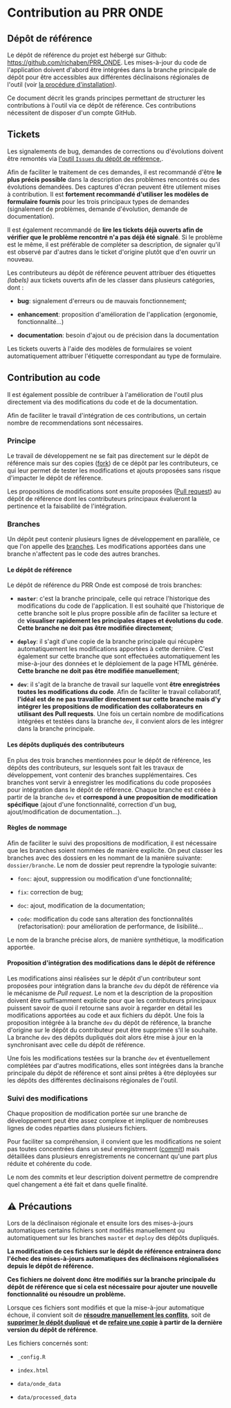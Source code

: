 # Contribution au PRR ONDE

## Dépôt de référence

Le dépôt de référence du projet est hébergé sur Github: <https://github.com/richaben/PRR_ONDE>. Les mises-à-jour du code de l'application doivent d'abord être intégrées dans la branche principale de dépôt pour être accessibles aux différentes déclinaisons régionales de l'outil (voir [la procédure d'installation](https://github.com/richaben/PRR_ONDE/blob/master/Install.md#installation-de-loutil)).

Ce document décrit les grands principes permettant de structurer les contributions à l'outil via ce dépôt de référence. Ces contributions nécessitent de disposer d'un compte GitHub.

## Tickets

Les signalements de bug, demandes de corrections ou d'évolutions doivent être remontés via [l'outil `Issues` du dépôt de référence](https://github.com/richaben/PRR_ONDE/issues),.

Afin de faciliter le traitement de ces demandes, il est recommandé d'être **le plus précis possible** dans la description des problèmes rencontrés ou des évolutions demandées. Des captures d'écran peuvent être utilement mises à contribution. Il est **fortement recommandé d'utiliser les modèles de formulaire fournis** pour les trois principaux types de demandes (signalement de problèmes, demande d'évolution, demande de documentation).

Il est également recommandé de **lire les tickets déjà ouverts afin de vérifier que le problème rencontré n'a pas déjà été signalé**. Si le problème est le même, il est préférable de compléter sa description, de signaler qu'il est observé par d'autres dans le ticket d'origine plutôt que d'en ouvrir un nouveau.

Les contributeurs au dépôt de référence peuvent attribuer des étiquettes *(labels)* aux tickets ouverts afin de les classer dans plusieurs catégories, dont :

-   **bug**: signalement d'erreurs ou de mauvais fonctionnement;

-   **enhancement**: proposition d'amélioration de l'application (ergonomie, fonctionnalité...)

-   **documentation**: besoin d'ajout ou de précision dans la documentation

Les tickets ouverts à l'aide des modèles de formulaires se voient automatiquement attribuer l'étiquette correspondant au type de formulaire.

## Contribution au code

Il est également possible de contribuer à l'amélioration de l'outil plus directement via des modifications du code et de la documentation.

Afin de faciliter le travail d'intégration de ces contributions, un certain nombre de recommendations sont nécessaires.

### Principe

Le travail de développement ne se fait pas directement sur le dépôt de référence mais sur des copies ([fork](https://docs.github.com/fr/pull-requests/collaborating-with-pull-requests/working-with-forks/about-forks)) de ce dépôt par les contributeurs, ce qui leur permet de tester les modifications et ajouts proposées sans risque d'impacter le dépôt de référence.

Les propositions de modifications sont ensuite proposées ([Pull request](https://docs.github.com/fr/pull-requests/collaborating-with-pull-requests/proposing-changes-to-your-work-with-pull-requests/about-pull-requests)) au dépôt de référence dont les contributeurs principaux évalueront la pertinence et la faisabilité de l'intégration.

### Branches

Un dépôt peut contenir plusieurs lignes de développement en parallèle, ce que l'on appelle des [branches](https://docs.github.com/fr/pull-requests/collaborating-with-pull-requests/proposing-changes-to-your-work-with-pull-requests/about-branches). Les modifications apportées dans une branche n'affectent pas le code des autres branches.

#### Le dépôt de référence

Le dépôt de référence du PRR Onde est composé de trois branches:

-   **`master`**: c'est la branche principale, celle qui retrace l'historique des modifications du code de l'application. Il est souhaité que l'historique de cette branche soit le plus propre possible afin de faciliter sa lecture et de **visualiser rapidement les principales étapes et évolutions du code**. **Cette branche ne doit pas être modifiée directement**;

-   **`deploy`**: il s'agit d'une copie de la branche principale qui récupère automatiquement les modifications apportées à cette dernière. C'est également sur cette branche que sont effectuées automatiquement les mise-à-jour des données et le déploiement de la page HTML générée. **Cette branche ne doit pas être modifiée manuellement**;

-   **`dev`**: il s'agit de la branche de travail sur laquelle vont **être enregistrées toutes les modifications du code**. Afin de faciliter le travail collaboratif, **l'idéal est de ne pas travailler directement sur cette branche mais d'y intégrer les propositions de modification des collaborateurs en utilisant des Pull requests**. Une fois un certain nombre de modifications intégrées et testées dans la branche `dev`, il convient alors de les intégrer dans la branche principale.

#### Les dépôts dupliqués des contributeurs

En plus des trois branches mentionnées pour le dépôt de référence, les dépôts des contributeurs, sur lesquels sont fait les travaux de développement, vont contenir des branches supplémentaires. Ces branches vont servir à enregistrer les modifications du code proposées pour intégration dans le dépôt de référence. Chaque branche est créée à partir de la branche `dev` et **correspond à une proposition de modification spécifique** (ajout d'une fonctionnalité, correction d'un bug, ajout/modification de documentation...).

#### Règles de nommage

Afin de faciliter le suivi des propositions de modification, il est nécessaire que les branches soient nommées de manière explicite. On peut classer les branches avec des dossiers en les nommant de la manière suivante: `dossier/branche`. Le nom de dossier peut reprendre la typologie suivante:

-   `fonc`: ajout, suppression ou modification d'une fonctionnalité;

-   `fix`: correction de bug;

-   `doc`: ajout, modification de la documentation;

-   `code`: modification du code sans alteration des fonctionnalités (refactorisation): pour amélioration de performance, de lisibilité...

Le nom de la branche précise alors, de manière synthétique, la modification apportée.

#### Proposition d'intégration des modifications dans le dépôt de référence

Les modifications ainsi réalisées sur le dépôt d'un contributeur sont proposées pour intégration dans la branche `dev` du dépôt de référence via le mécanisme de *Pull request*. Le nom et la description de la proposition doivent être suffisamment explicite pour que les contributeurs principaux puissent savoir de quoi il retourne sans avoir à regarder en détail les modifications apportées au code et aux fichiers du dépôt. Une fois la proposition intégrée à la branche `dev` du dépôt de référence, la branche d'origine sur le dépôt du contributeur peut être supprimée s'il le souhaite. La branche `dev` des dépôts dupliqués doit alors être mise à jour en la synchronisant avec celle du dépôt de référence.

Une fois les modifications testées sur la branche `dev` et éventuellement complétées par d'autres modifications, elles sont intégrées dans la branche principale du dépôt de référence et sont ainsi prêtes à être déployées sur les dépôts des différentes déclinaisons régionales de l'outil.

### Suivi des modifications

Chaque proposition de modification portée sur une branche de développement peut être assez complexe et impliquer de nombreuses lignes de codes réparties dans plusieurs fichiers.

Pour faciliter sa compréhension, il convient que les modifications ne soient pas toutes concentrées dans un seul enregistrement ([commit](https://docs.github.com/fr/pull-requests/committing-changes-to-your-project/creating-and-editing-commits/about-commits)) mais détaillées dans plusieurs enregistrements ne concernant qu'une part plus réduite et cohérente du code.

Le nom des commits et leur description doivent permettre de comprendre quel changement a été fait et dans quelle finalité.

## ⚠️ Précautions

Lors de la déclinaison régionale et ensuite lors des mises-à-jours automatiques certains fichiers sont modifiés manuellement ou automatiquement sur les branches `master` et `deploy` des dépôts dupliqués.

**La modification de ces fichiers sur le dépôt de référence entrainera donc l'échec des mises-à-jours automatiques des déclinaisons régionalisées depuis le dépôt de référence.**

**Ces fichiers ne doivent donc être modifiés sur la branche principale du dépôt de référence que si cela est nécessaire pour ajouter une nouvelle fonctionnalité ou résoudre un problème.**

Lorsque ces fichiers sont modifiés et que la mise-à-jour automatique échoue, il convient soit de [**résoudre manuellement les conflits**](https://docs.github.com/fr/pull-requests/collaborating-with-pull-requests/addressing-merge-conflicts/resolving-a-merge-conflict-on-github), soit de [**supprimer le dépôt dupliqué**](https://github.com/richaben/PRR_ONDE/blob/master/Install.md#d%C3%A9sinstallation-de-loutil) **et de [refaire une copie](https://github.com/richaben/PRR_ONDE/blob/master/Install.md#installation-de-loutil) à partir de la dernière version du dépôt de référence**.

Les fichiers concernés sont:

-   `_config.R`

-   `index.html`

-   `data/onde_data`

-   `data/processed_data`

#### 
